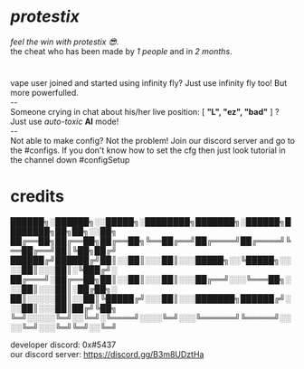 # *protestix*
*feel the win with protestix 😎.*\
the cheat who has been made by *1 people* and in *2 months*.
#
vape user joined and started using infinity fly? Just use infinity fly too! But more powerfulled.\
--\
Someone crying in chat about his/her live position: [ **"L", "ez", "bad"** ] ? Just use *auto-toxic* **AI** mode!\
--\
Not able to make config? Not the problem! Join our discord server and go to the #configs. If you don't know how to set the cfg then just look tutorial in the channel down #configSetup

# credits

██████╗░██████╗░░█████╗░████████╗███████╗░██████╗████████╗██╗██╗░░██╗
██╔══██╗██╔══██╗██╔══██╗╚══██╔══╝██╔════╝██╔════╝╚══██╔══╝██║╚██╗██╔╝
██████╔╝██████╔╝██║░░██║░░░██║░░░█████╗░░╚█████╗░░░░██║░░░██║░╚███╔╝░
██╔═══╝░██╔══██╗██║░░██║░░░██║░░░██╔══╝░░░╚═══██╗░░░██║░░░██║░██╔██╗░
██║░░░░░██║░░██║╚█████╔╝░░░██║░░░███████╗██████╔╝░░░██║░░░██║██╔╝╚██╗
╚═╝░░░░░╚═╝░░╚═╝░╚════╝░░░░╚═╝░░░╚══════╝╚═════╝░░░░╚═╝░░░╚═╝╚═╝░░╚═╝


developer discord: 0x#5437\
our discord server: https://discord.gg/B3m8UDztHa
